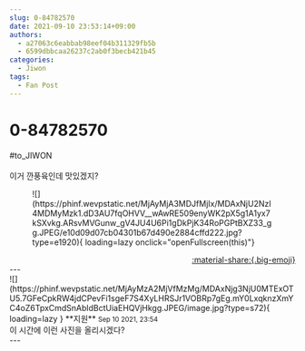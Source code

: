 ```yaml
---
slug: 0-84782570
date: 2021-09-10 23:53:14+09:00
authors:
  - a27063c6eabbab98eef04b311329fb5b
  - 6599dbbcaa26237c2ab0f3becb421b45
categories:
  - Jiwon
tags:
  - Fan Post
---
```


# 0-84782570

<div class="post-container" markdown="1">
<div class="content-container md-sidebar__scrollwrap" markdown="1">

\#to_JIWON<br><br>이거 깐풍육인데 맛있겠지?<br>
<figure markdown="1">
![](https://phinf.wevpstatic.net/MjAyMjA3MDJfMjIx/MDAxNjU2NzI4MDMyMzk1.dD3AU7fqOHVV__wAwRE509enyWK2pX5g1A1yx7kSXvkg.ARsvMVGunw_gV4JU4U6Pi1gDkPjK34RoPGPtBXZ33_gg.JPEG/e10d09d07cb04301b67d490e2884cffd222.jpg?type=e1920){ loading=lazy onclick="openFullscreen(this)"}
</figure>


</div>
</div>

<div style="text-align: right;" markdown="1">
<a href="https://weverse.io/fromis9/fanpost/0-84782570" style="text-align: right;">:material-share:{.big-emoji}</a>
</div>
---

<div class="comments-container md-sidebar__scrollwrap" markdown="1">
<div class="comment" markdown="1">
<div class='id-container' markdown="1">
![](https://phinf.wevpstatic.net/MjAyMzA2MjVfMzMg/MDAxNjg3NjU0MTExOTU5.7GFeCpkRW4jdCPevFi1sgeF7S4XyLHRSJr1VOBRp7gEg.mY0LxqknzXmYC4oZ6TpxCmdSnAbldBctUiaEHQVjHkgg.JPEG/image.jpg?type=s72){ loading=lazy }
**<span class="artist">지원</span>** <small>Sep 10 2021, 23:54</small><br>
</div>
<div class='comment-body' markdown="1">
이 시간에 이런 사진을 올리시겠다?
</div>
</div>
</div>
---
